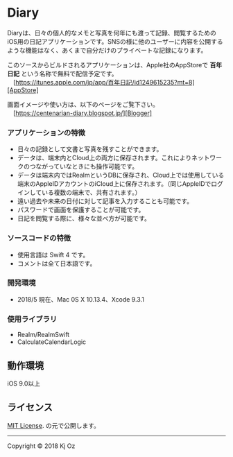 Diary
======================
Diaryは、日々の個人的なメモと写真を何年にも渡って記録、閲覧するためのiOS用の日記アプリケーションです。SNSの様に他のユーザーに内容を公開するような機能はなく、あくまで自分だけのプライベートな記録になります。

このソースからビルドされるアプリケーションは、Apple社のAppStoreで **百年日記** という名称で無料で配信予定です。  
　[https://itunes.apple.com/jp/app/百年日記/id1249615235?mt=8][AppStore]

画面イメージや使い方は、以下のページをご覧下さい。  
　[https://centenarian-diary.blogspot.jp/][Blogger]

### アプリケーションの特徴

* 日々の記録として文書と写真を残すことができます。
* データは、端末内とCloud上の両方に保存されます。これによりネットワークのつながっていなときにも操作可能です。
* データは端末内ではRealmというDBに保存され、Cloud上では使用している端末のAppleIDアカウントのiCloud上に保存されます。（同じAppleIDでログインしている複数の端末で、共有されます。）
* 遠い過去や未来の日付に対して記事を入力することも可能です。
* パスワードで画面を保護することが可能です。
* 日記を閲覧する際に、様々な並べ方が可能です。

### ソースコードの特徴

* 使用言語は Swift 4 です。
* コメントは全て日本語です。


### 開発環境

* 2018/5 現在、Mac 0S X 10.13.4、Xcode 9.3.1

### 使用ライブラリ

* Realm/RealmSwift
* CalculateCalendarLogic

動作環境
-----
iOS 9.0以上

ライセンス
-----
 [MIT License][MIT]. の元で公開します。  

-----
Copyright &copy; 2018 Kj Oz  

[AppStore]: https://itunes.apple.com/jp/app/百年日記/id1249615235?mt=8
[Blogger]: https://centenarian-diary.blogspot.jp
[MIT]: http://www.opensource.org/licenses/mit-license.php
